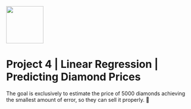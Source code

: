 <img src="https://bit.ly/2VnXWr2" width="100">

# Project 4 | Linear Regression | Predicting Diamond Prices
The goal is exclusively to estimate the price of
5000 diamonds achieving the smallest amount of
error, so they can sell it properly. :gem:
